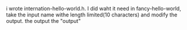 i wrote internation-hello-world.h. 
I did waht it need in fancy-hello-world, take the input name withe length limited(10 characters) and modify the output. the output the "output" 